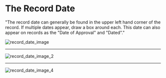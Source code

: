 # The Record Date

"The record date can generally be found in the upper left hand corner of the record. If multiple dates appear, draw a box around each. This date can also appear on records as the "Date of Approval" and "Dated"."

![record_date_image](/images/record_date_1.png)  
***
![record_date_image_2](/images/record_date_2.png)  
***
![record_date_image_4](/images/record_date_4.png)   
